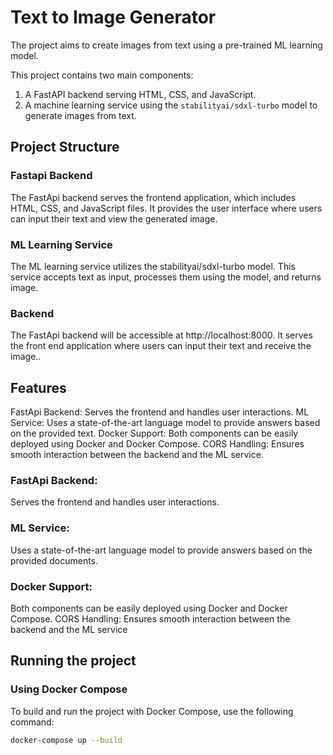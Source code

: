 
# Text to Image Generator

The project aims to create images from text using a pre-trained ML learning model.

This project contains two main components:
1. A FastAPI backend serving HTML, CSS, and JavaScript.
2. A machine learning service using the `stabilityai/sdxl-turbo` model to generate images from text.

## Project Structure

### Fastapi Backend
The FastApi backend serves the frontend application, which includes HTML, CSS, and JavaScript files. It provides the user interface where users can input their text and view the generated image.

### ML Learning Service
The ML learning service utilizes the stabilityai/sdxl-turbo model. This service accepts text as input, processes them using the model, and returns image.


### Backend
The FastApi backend will be accessible at http://localhost:8000. It serves the front end application where users can input their text and receive the image..


## Features
FastApi Backend: Serves the frontend and handles user interactions.
ML Service: Uses a state-of-the-art language model to provide answers based on the provided text.
Docker Support: Both components can be easily deployed using Docker and Docker Compose.
CORS Handling: Ensures smooth interaction between the backend and the ML service.


### FastApi Backend: 
Serves the frontend and handles user interactions.
### ML Service: 
Uses a state-of-the-art language model to provide answers based on the provided documents.
### Docker Support: 
Both components can be easily deployed using Docker and Docker Compose.
CORS Handling: Ensures smooth interaction between the backend and the ML service

## Running the project


### Using Docker Compose

To build and run the project with Docker Compose, use the following command:

```bash
docker-compose up --build
```

